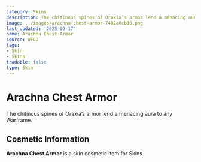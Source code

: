 ```yaml
---
category: Skins
description: The chitinous spines of Oraxia’s armor lend a menacing aura to any Warframe.
image: ../images/arachna-chest-armor-7482a0cb16.png
last_updated: '2025-09-17'
name: Arachna Chest Armor
source: WFCD
tags:
- Skin
- Skins
tradable: false
type: Skin
---
```


# Arachna Chest Armor

The chitinous spines of Oraxia’s armor lend a menacing aura to any Warframe.

## Cosmetic Information

**Arachna Chest Armor** is a skin cosmetic item for Skins.

